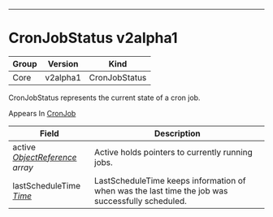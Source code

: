 

-----------
# CronJobStatus v2alpha1



Group        | Version     | Kind
------------ | ---------- | -----------
Core | v2alpha1 | CronJobStatus







CronJobStatus represents the current state of a cron job.

<aside class="notice">
Appears In <a href="#cronjob-v2alpha1">CronJob</a> </aside>

Field        | Description
------------ | -----------
active <br /> *[ObjectReference](#objectreference-v1) array*  | Active holds pointers to currently running jobs.
lastScheduleTime <br /> *[Time](#time-unversioned)*  | LastScheduleTime keeps information of when was the last time the job was successfully scheduled.






